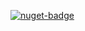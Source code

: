[![nuget-badge](https://img.shields.io/badge/nuget-active-blue.svg)](https://www.nuget.org/packages/NequeoMaintenanceServer)
